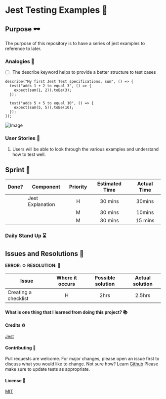 # Jest Testing Examples :rocket:

## Purpose :dark_sunglasses:

The purpose of this repository is to have a series of jest examples to reference to later.

### Analogies :open_book:

- [ ] The describe keyword helps to provide a better structure to test cases

```
describe("My first Jest Test specifications, sum", () => {
  test("adds 1 + 2 to equal 3", () => {
    expect(sum(1, 2)).toBe(3);
  });

  test("adds 5 + 5 to equal 10", () => {
    expect(sum(5, 5)).toBe(10);
  });
});

```

![Image](https://www.dropbox.com/s/qssnbo02fau4wwc/Screen%20Shot%202020-07-27%20at%2014.01.49.png?raw=1)

### User Stories :telescope:

1. Users will be able to look through the various examples and understand how to test well.

## Sprint :athletic_shoe:

| Done? | Component        | Priority | Estimated Time | Actual Time |
| ----- | ---------------- | :------: | :------------: | :---------: |
|       | Jest Explanation |    H     |    30 mins     |   30mins    |
|       |                  |    M     |    30 mins     |   10mins    |
|       |                  |    M     |    30 mins     |   15 mins   |

### Daily Stand Up :hourglass:

## Issues and Resolutions :flashlight:

**ERROR**: :gear:
**RESOLUTION**: :key:

| Issue                | Where it occurs | Possible solution | Actual solution |
| -------------------- | :-------------: | :---------------: | :-------------: |
| Creating a checklist |        H        |       2hrs        |     2.5hrs      |

#### What is one thing that I learned from doing this project? :books:

#### Credits :recycle:

[Jest](https://jestjs.io/)

#### Contributing :round_pushpin:

Pull requests are welcome. For major changes, please open an issue first to discuss what you would like to change.
Not sure how? Learn [Github](https://www.youtube.com/watch?v=3RjQznt-8kE&list=PL4cUxeGkcC9goXbgTDQ0n_4TBzOO0ocPR)
Please make sure to update tests as appropriate.

#### License :memo:

[MIT](https://choosealicense.com/licenses/mit/)
